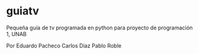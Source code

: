 guiatv
======

Pequeña guía de tv programada en python para proyecto de programación 1, UNAB

Por
Eduardo Pacheco
Carlos Diaz
Pablo Roble
